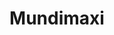 ---
title: "Mundimaxi"
url: /quito/mundimaxi-avenida-real-audiencia-de-quito/
shop: Lebensmittel
---